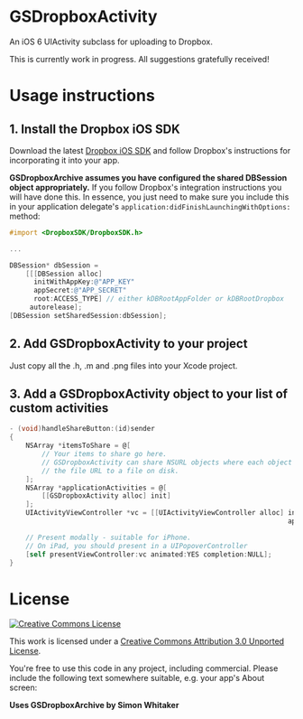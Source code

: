 # GSDropboxActivity

An iOS 6 UIActivity subclass for uploading to Dropbox.

This is currently work in progress. All suggestions gratefully received!

# Usage instructions

## 1. Install the Dropbox iOS SDK

Download the latest [Dropbox iOS SDK][dropbox-ios-sdk] and follow Dropbox's instructions for incorporating it into your app.

**GSDropboxArchive assumes you have configured the shared DBSession object appropriately.** If you follow Dropbox's integration instructions you will have done this. In essence, you just need to make sure you include this in your application delegate's `application:didFinishLaunchingWithOptions:` method:

```objective-c
#import <DropboxSDK/DropboxSDK.h>

...

DBSession* dbSession =
    [[[DBSession alloc]
      initWithAppKey:@"APP_KEY"
      appSecret:@"APP_SECRET"
      root:ACCESS_TYPE] // either kDBRootAppFolder or kDBRootDropbox
     autorelease];
[DBSession setSharedSession:dbSession];
```

## 2. Add GSDropboxActivity to your project

Just copy all the .h, .m and .png files into your Xcode project.

## 3. Add a GSDropboxActivity object to your list of custom activities

```objective-c
- (void)handleShareButton:(id)sender
{
    NSArray *itemsToShare = @[
        // Your items to share go here.
        // GSDropboxActivity can share NSURL objects where each object is
        // the file URL to a file on disk.
    ];
    NSArray *applicationActivities = @[
        [[GSDropboxActivity alloc] init]
    ];
    UIActivityViewController *vc = [[UIActivityViewController alloc] initWithActivityItems:itemsToShare
                                                                     applicationActivities:applicationActivities];

    // Present modally - suitable for iPhone.
    // On iPad, you should present in a UIPopoverController
    [self presentViewController:vc animated:YES completion:NULL];
}
```


# License

[![Creative Commons License][cc-by-30-icon]][cc-by-30]

This work is licensed under a [Creative Commons Attribution 3.0 Unported License][cc-by-30].

You're free to use this code in any project, including commercial. Please include the following text somewhere suitable, e.g. your app's About screen:

**Uses GSDropboxArchive by Simon Whitaker**

[cc-by-30-icon]: http://i.creativecommons.org/l/by/3.0/88x31.png
[cc-by-30]: http://creativecommons.org/licenses/by/3.0/
[dropbox-ios-sdk]: https://www.dropbox.com/developers/reference/sdk